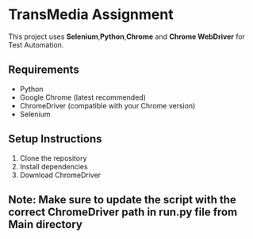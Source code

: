 # TransMedia Assignment

This project uses **Selenium**,**Python**,**Chrome** and **Chrome WebDriver** for Test Automation.

## Requirements

- Python
- Google Chrome (latest recommended)
- ChromeDriver (compatible with your Chrome version)
- Selenium

## Setup Instructions

1. Clone the repository
2. Install dependencies
3. Download ChromeDriver

## Note: Make sure to update the script with the correct ChromeDriver path in run.py file from Main directory
   
